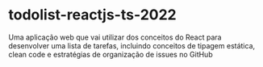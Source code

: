 # todolist-reactjs-ts-2022
Uma aplicação web que vai utilizar dos conceitos do React para desenvolver uma lista de tarefas, incluindo conceitos de tipagem estática, clean code e  estratégias de organização de issues no GitHub
